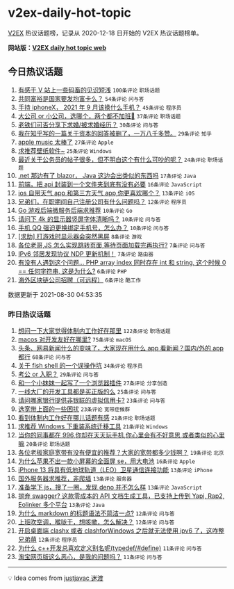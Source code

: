 # v2ex-daily-hot-topic

[V2EX](https://www.v2ex.com/) 热议话题榜，记录从 2020-12-18 日开始的 V2EX 热议话题榜单。

**网站版：[V2EX daily hot topic web](https://boojack.github.io/v2ex-daily-hot-topic-web/)**

## 今日热议话题

<!-- TODAY BEGIN -->

1. [有感于 V 站上一些码畜的见识短浅](https://www.v2ex.com/t/798745) `100条评论` `职场话题`
1. [共同富裕是国家要发均富卡么？](https://www.v2ex.com/t/798751) `54条评论` `问与答`
1. [手持 iphoneX， 2021 年 9 月该换什么手机？](https://www.v2ex.com/t/798768) `45条评论` `程序员`
1. [大公司 or 小公司，选哪个，两个都不加班🤣](https://www.v2ex.com/t/798789) `37条评论` `职场话题`
1. [老铁们可否分享下求婚/被求婚经历？](https://www.v2ex.com/t/798764) `30条评论` `问与答`
1. [我在知乎写的一篇关于资本的回答被删了，一万八千多赞。](https://www.v2ex.com/t/798772) `29条评论` `知乎`
1. [apple music 太棒了](https://www.v2ex.com/t/798790) `27条评论` `Apple`
1. [求推荐壁纸软件~](https://www.v2ex.com/t/798741) `25条评论` `Windows`
1. [最近关于公务员的帖子很多，但不明白这个有什么可吵的呢？](https://www.v2ex.com/t/798776) `24条评论` `职场话题`
1. [.net 那边有了 blazor， Java 这边会出类似的东西吗](https://www.v2ex.com/t/798779) `17条评论` `Java`
1. [前端，把 api 封装到一个文件夹到底有没有必要](https://www.v2ex.com/t/798770) `16条评论` `JavaScript`
1. [ios 自带天气 app 和第三方天气 app,你更喜欢哪个？](https://www.v2ex.com/t/798743) `13条评论` `iOS`
1. [兄弟们，在职期间自己注册公司有什么问题吗？](https://www.v2ex.com/t/798805) `12条评论` `程序员`
1. [Go 游戏后端微服务后端求推荐](https://www.v2ex.com/t/798778) `10条评论` `Go`
1. [请问下 4k 的显示器竖屏字体清晰吗？](https://www.v2ex.com/t/798760) `10条评论` `问与答`
1. [手机 QQ 强迫更换绑定手机号，怎么办？](https://www.v2ex.com/t/798742) `10条评论` `问与答`
1. [[求助] 打游戏时显示器会突然黑屏](https://www.v2ex.com/t/798750) `8条评论` `游戏`
1. [各位老哥,JS 怎么实现跳转页面,等待页面加载完再执行?](https://www.v2ex.com/t/798785) `7条评论` `问与答`
1. [IPv6 邻居发现协议 NDP 更新机制！](https://www.v2ex.com/t/798753) `7条评论` `路由器`
1. [有没有人遇到这个问题... PHP array index 同时存在 int 和 string, 这个时候 0 == 任何字符串, 这是为什么?](https://www.v2ex.com/t/798784) `6条评论` `PHP`
1. [海外区块链公司招聘（可远程）](https://www.v2ex.com/t/798740) `6条评论` `酷工作`

数据更新于 2021-08-30 04:53:35

<!-- TODAY END -->

### 昨日热议话题

<!-- YESTERDAY BEGIN -->

1. [想问一下大家觉得体制内工作好在那里](https://www.v2ex.com/t/798641) `122条评论` `职场话题`
1. [macos 对开发友好在哪里?](https://www.v2ex.com/t/798620) `75条评论` `macOS`
1. [头条、网易新闻什么的变味了，大家现在用什么 app 看新闻？国内/外的 app 都行](https://www.v2ex.com/t/798636) `68条评论` `问与答`
1. [关于 fish shell 的一个误操作坑](https://www.v2ex.com/t/798635) `34条评论` `程序员`
1. [考公 or 入职？](https://www.v2ex.com/t/798669) `29条评论` `问与答`
1. [和一个小妹妹一起写了一个浏览器插件](https://www.v2ex.com/t/798679) `27条评论` `分享创造`
1. [一线大厂的开发工具都是买正版的么](https://www.v2ex.com/t/798597) `25条评论` `问与答`
1. [请问哪家银行提供非银联的虚拟信用卡?](https://www.v2ex.com/t/798656) `23条评论` `问与答`
1. [选宽带上面的一些困扰](https://www.v2ex.com/t/798675) `23条评论` `宽带症候群`
1. [看到体制内工作好在哪儿话题有感](https://www.v2ex.com/t/798726) `21条评论` `职场话题`
1. [求推荐 Windows 下重装系统迁移工具](https://www.v2ex.com/t/798688) `21条评论` `Windows`
1. [当你的同事都在 996,你却在天天玩手机,你心里会有不好意思,或者类似的心里嘛](https://www.v2ex.com/t/798663) `20条评论` `职场话题`
1. [各位老板家庭宽带有没有便宜的推荐？大家的宽带都多少钱啊？](https://www.v2ex.com/t/798681) `19条评论` `北京`
1. [为什么苹果不出一款小屏幕的全面屏 se，用大电池](https://www.v2ex.com/t/798677) `16条评论` `Apple`
1. [iPhone 13 将具有低地球轨道（LEO）卫星通信连接功能](https://www.v2ex.com/t/798725) `13条评论` `iPhone`
1. [国外服务器求推荐，非爬墙](https://www.v2ex.com/t/798693) `13条评论` `服务器`
1. [准备学下 js，搜了一圈，发现 deno 并不怎么样](https://www.v2ex.com/t/798653) `13条评论` `JavaScript`
1. [抛弃 swagger? 这款零成本的 API 文档生成工具，已支持上传到 Yapi, Rap2, Eolinker 多个平台](https://www.v2ex.com/t/798651) `13条评论` `Java`
1. [为什么 markdown 的标题语法不简洁一点?](https://www.v2ex.com/t/798719) `12条评论` `问与答`
1. [上班吹空调，喉咙干，想咳嗽，怎么解决？](https://www.v2ex.com/t/798613) `12条评论` `问与答`
1. [开启桌面端 clashx 或者 clashforWindows 之后就无法使用 ipv6 了，这咋整兄弟萌](https://www.v2ex.com/t/798608) `12条评论` `程序员`
1. [为什么 c++开发总喜欢定义别名呢(typedef/#define)](https://www.v2ex.com/t/798674) `11条评论` `问与答`
1. [淘宝网页版这么恶心，是我的问题吗？](https://www.v2ex.com/t/798654) `11条评论` `问与答`

<!-- YESTERDAY END -->

---

💡 Idea comes from [justjavac 迷渡](https://github.com/justjavac/)
